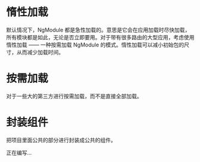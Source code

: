 # 惰性加载
默认情况下，NgModule 都是急性加载的。意思是它会在应用加载时尽快加载，所有模块都是如此，无论是否立即要用。对于带有很多路由的大型应用，考虑使用惰性加载 —— 一种按需加载 NgModule 的模式。惰性加载可以减小初始包的尺寸，从而减少加载时间。

# 按需加载
对于一些大的第三方进行按需加载，而不是直接全部加载。

# 封装组件
把项目里面公共的部分进行封装成公共的组件。

正在编写...

